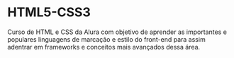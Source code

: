 # HTML5-CSS3
 Curso de HTML e CSS da Alura com objetivo de aprender as importantes e populares linguagens de marcação e estilo do front-end para assim adentrar em frameworks e conceitos mais avançados dessa área.
